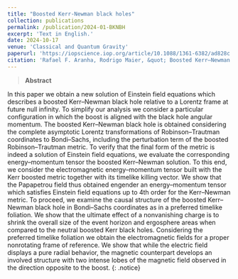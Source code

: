 ```yaml
---
title: "Boosted Kerr-Newman black holes"
collection: publications
permalink: /publication/2024-01-BKNBH
excerpt: 'Text in English.'
date: 2024-10-17
venue: 'Classical and Quantum Gravity'
paperurl: 'https://iopscience.iop.org/article/10.1088/1361-6382/ad828c'
citation: 'Rafael F. Aranha, Rodrigo Maier, &quot; Boosted Kerr–Newman black holes. &quot;, <i>Class. Quantum Grav.</i>, **41**, 225008 (2024).'
---
```


> **Abstract**

In this paper we obtain a new solution of Einstein field equations which describes a boosted Kerr–Newman black hole relative to a Lorentz frame at future null infinity. To simplify our analysis we consider a particular configuration in which the boost is aligned with the black hole angular momentum. The boosted Kerr–Newman black hole is obtained considering the complete asymptotic Lorentz transformations of Robinson–Trautman coordinates to Bondi–Sachs, including the perturbation term of the boosted Robinson–Trautman metric. To verify that the final form of the metric is indeed a solution of Einstein field equations, we evaluate the corresponding energy–momentum tensor the boosted Kerr–Newman solution. To this end, we consider the electromagnetic energy–momentum tensor built with the Kerr boosted metric together with its timelike killing vector. We show that the Papapetrou field thus obtained engender an energy–momentum tensor which satisfies Einstein field equations up to 4th order for the Kerr–Newman metric. To proceed, we examine the causal structure of the boosted Kerr–Newman black hole in Bondi–Sachs coordinates as in a preferred timelike foliation. We show that the ultimate effect of a nonvanishing charge is to shrink the overall size of the event horizon and ergosphere areas when compared to the neutral boosted Kerr black holes. Considering the preferred timelike foliation we obtain the electromagnetic fields for a proper nonrotating frame of reference. We show that while the electric field displays a pure radial behavior, the magnetic counterpart develops an involved structure with two intense lobes of the magnetic field observed in the direction opposite to the boost.
{: .notice}
